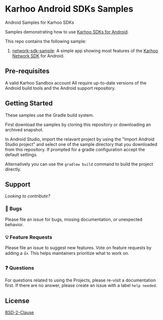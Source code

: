 # Karhoo Android SDKs Samples
Android Samples for Karhoo SDKs

Samples demonstrating how to use
[Karhoo SDKs for Android](https://developer.karhoo.com/docs/build-apps-using-sdks).

This repo contains the following sample:

1. [network-sdk-sample](network-sdk-sample): A simple app showing most features of the [Karhoo Network SDK](https://developer.karhoo.com/docs/using-the-network-sdk) for Android.

## Pre-requisites

A valid Karhoo Sandbox account
All require up-to-date versions of the Android build tools and the Android support repository.

## Getting Started
These samples use the Gradle build system.

First download the samples by cloning this repository or downloading an archived snapshot. 

In Android Studio, import the relavant project by using the "Import Android Studio project" and select one of the sample directory that you downloaded from this repository.
If prompted for a gradle configuration accept the default settings.

Alternatively you can use the `gradlew build` command to build the project directly.

## Support

_Looking to contribute?_

### 🐛 Bugs

Please file an issue for bugs, missing documentation, or unexpected behavior.

### 💡 Feature Requests

Please file an issue to suggest new features. Vote on feature requests by adding
a 👍. This helps maintainers prioritize what to work on.

### ❓ Questions

For questions related to using the Projects, please re-visit a documentation first. If there are no answer, please create an issue with a label `help needed`.

## License
[BSD-2-Clause](./LICENSE)


